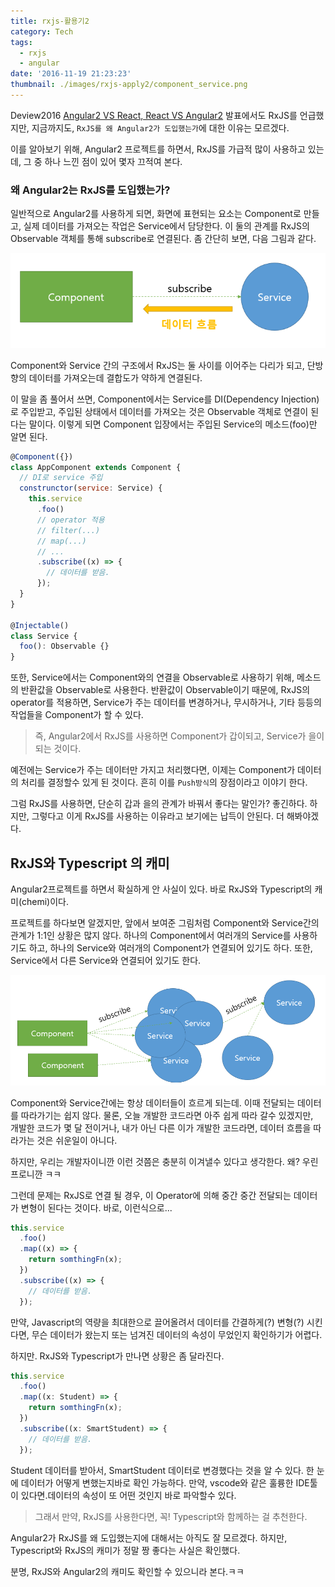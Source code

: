 ```yaml
---
title: rxjs-활용기2
category: Tech
tags:
  - rxjs
  - angular
date: '2016-11-19 21:23:23'
thumbnail: ./images/rxjs-apply2/component_service.png
---
```


Deview2016 [Angular2 VS React, React VS Angular2](https://deview.kr/2016/schedule#session/137) 발표에서도
RxJS를 언급했지만, 지금까지도, `RxJS를 왜 Angular2가 도입했는가`에 대한 이유는 모르겠다.

이를 알아보기 위해,
Angular2 프로젝트를 하면서, RxJS를 가급적 많이 사용하고 있는데,
그 중 하나 느낀 점이 있어 몇자 끄적여 본다.

### 왜 Angular2는 RxJS를 도입했는가?

일반적으로 Angular2를 사용하게 되면, 화면에 표현되는 요소는 Component로 만들고,
실제 데이터를 가져오는 작업은 Service에서 담당한다.
이 둘의 관계를 RxJS의 Observable 객체를 통해 subscribe로 연결된다.
좀 간단히 보면, 다음 그림과 같다.

![](./images/rxjs-apply2/component_service.png)

Component와 Service 간의 구조에서 RxJS는 둘 사이를 이어주는 다리가 되고,
단방향의 데이터를 가져오는데 결합도가 약하게 연결된다.

이 말을 좀 풀어서 쓰면,
Component에서는 Service를 DI(Dependency Injection)로 주입받고,
주입된 상태에서 데이터를 가져오는 것은 Observable 객체로 연결이 된다는 말이다.
이렇게 되면 Component 입장에서는 주입된 Service의 메소드(foo)만 알면 된다.

```js
@Component({})
class AppComponent extends Component {
  // DI로 service 주입
  construnctor(service: Service) {
    this.service
      .foo()
      // operator 적용
      // filter(...)
      // map(...)
      // ...
      .subscribe((x) => {
        // 데이터를 받음.
      });
  }
}

@Injectable()
class Service {
  foo(): Observable {}
}
```

또한, Service에서는 Component와의 연결을 Observable로 사용하기 위해, 메소드의 반환값을 Observable로 사용한다.
반환값이 Observable이기 때문에, RxJS의 operator를 적용하면, Service가 주는 데이터를 변경하거나, 무시하거나, 기타 등등의 작업들을 Component가 할 수 있다.

> 즉, Angular2에서 RxJS를 사용하면 Component가 갑이되고, Service가 을이 되는 것이다.

예전에는 Service가 주는 데이터만 가지고 처리했다면, 이제는 Component가 데이터의 처리를 결정할수 있게 된 것이다.
흔히 이를 `Push방식`의 장점이라고 이야기 한다.

그럼 RxJS를 사용하면, 단순히 갑과 을의 관계가 바꿔서 좋다는 말인가? 좋긴하다.
하지만, 그렇다고 이게 RxJS를 사용하는 이유라고 보기에는 납득이 안된다.
더 해봐야겠다.

## RxJS와 Typescript 의 캐미

Angular2프로젝트를 하면서 확실하게 안 사실이 있다.
바로 RxJS와 Typescript의 캐미(chemi)이다.

프로젝트를 하다보면 알겠지만, 앞에서 보여준 그림처럼 Component와 Service간의 관계가 1:1인 상황은 많지 않다.
하나의 Component에서 여러개의 Service를 사용하기도 하고, 하나의 Service와 여러개의 Component가 연결되어 있기도 하다.
또한, Service에서 다른 Service와 연결되어 있기도 한다.

![](./images/rxjs-apply2/complex.png)

Component와 Service간에는 항상 데이터들이 흐르게 되는데. 이때 전달되는 데이터를 따라가기는 쉽지 않다.
물론, 오늘 개발한 코드라면 아주 쉽게 따라 갈수 있겠지만,  
개발한 코드가 몇 달 전이거나, 내가 아닌 다른 이가 개발한 코드라면, 데이터 흐름을 따라가는 것은 쉬운일이 아니다.

하지만, 우리는 개발자이니깐 이런 것쯤은 충분히 이겨낼수 있다고 생각한다.
왜? 우린 프로니깐 ㅋㅋ

그런데 문제는 RxJS로 연결 될 경우, 이 Operator에 의해 중간 중간 전달되는 데이터가 변형이 된다는 것이다.
바로, 이런식으로...

```js
this.service
  .foo()
  .map((x) => {
    return somthingFn(x);
  })
  .subscribe((x) => {
    // 데이터를 받음.
  });
```

만약, Javascript의 역량을 최대한으로 끌어올려서 데이터를 간결하게(?) 변형(?) 시킨다면,
무슨 데이터가 왔는지 또는 넘겨진 데이터의 속성이 무었인지 확인하기가 어렵다.

하지만. RxJS와 Typescript가 만나면 상황은 좀 달라진다.

```ts
this.service
  .foo()
  .map((x: Student) => {
    return somthingFn(x);
  })
  .subscribe((x: SmartStudent) => {
    // 데이터를 받음.
  });
```

Student 데이터를 받아서, SmartStudent 데이터로 변경했다는 것을 알 수 있다.
한 눈에 데이터가 어떻게 변했는지바로 확인 가능하다.
만약, vscode와 같은 훌륭한 IDE툴이 있다면.데이터의 속성이 또 어떤 것인지 바로 파악할수 있다.

> 그래서 만약, RxJS를 사용한다면, 꼭! Typescript와 함께하는 걸 추천한다.

Angular2가 RxJS를 왜 도입했는지에 대해서는 아직도 잘 모르겠다.
하지만, Typescript와 RxJS의 캐미가 정말 짱 좋다는 사실은 확인했다.

분명, RxJS와 Angular2의 캐미도 확인할 수 있으니라 본다.ㅋㅋ

